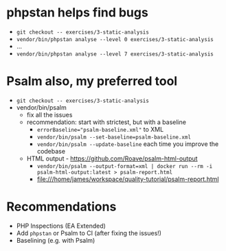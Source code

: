 # phpstan helps find bugs

 - `git checkout -- exercises/3-static-analysis`
 - `vendor/bin/phpstan analyse --level 0 exercises/3-static-analysis`
 - ...
 - `vendor/bin/phpstan analyse --level 7 exercises/3-static-analysis`

# Psalm also, my preferred tool

 - `git checkout -- exercises/3-static-analysis`
 - vendor/bin/psalm
   * fix all the issues
   * recommendation: start with strictest, but with a baseline
     - `errorBaseline="psalm-baseline.xml"` to XML
     - `vendor/bin/psalm --set-baseline=psalm-baseline.xml`
     - `vendor/bin/psalm --update-baseline` each time you improve the codebase
   * HTML output - <https://github.com/Roave/psalm-html-output>
     - `vendor/bin/psalm --output-format=xml | docker run --rm -i psalm-html-output:latest > psalm-report.html`
     - <file:///home/james/workspace/quality-tutorial/psalm-report.html>

# Recommendations

 - PHP Inspections (EA Extended)
 - Add `phpstan` or Psalm to CI (after fixing the issues!)
 - Baselining (e.g. with Psalm)
